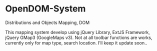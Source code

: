 OpenDOM-System
==============

Distributions and Objects Mapping, DOM

This mapping system develop using jQuery Library, ExtJS Framework,
jQuery GMap3 (GoogleMaps v3).
Not at all toolbar functions are works, currently only for map type,
search location. I'll keep it update soon..